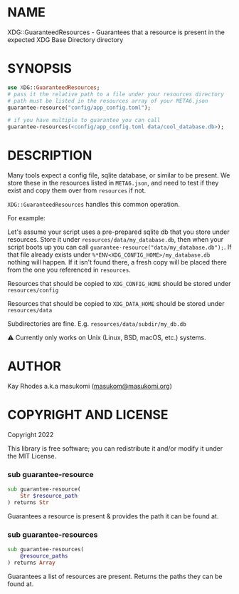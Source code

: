 NAME
====

XDG::GuaranteedResources - Guarantees that a resource is present in the expected XDG Base Directory directory

SYNOPSIS
========

```raku
use XDG::GuaranteedResources;
# pass it the relative path to a file under your resources directory
# path must be listed in the resources array of your META6.json
guarantee-resource("config/app_config.toml");

# if you have multiple to guarantee you can call
guarantee-resources(<config/app_config.toml data/cool_database.db>);
```

DESCRIPTION
===========

Many tools expect a config file, sqlite database, or similar to be present. We store these in the resources listed in `META6.json`, and need to test if they exist and copy them over from `resources` if not.

`XDG::GuaranteedResources` handles this common operation.

For example:

Let's assume your script uses a pre-prepared sqlite db that you store under resources. Store it under `resources/data/my_database.db`, then when your script boots up you can call `guarantee-resource("data/my_database.db");`. If that file already exists under `%*ENV<XDG_CONFIG_HOME>/my_database.db` nothing will happen. If it isn't found there, a fresh copy will be placed there from the one you referenced in `resources`.

Resources that should be copied to `XDG_CONFIG_HOME` should be stored under `resources/config`

Resources that should be copied to `XDG_DATA_HOME` should be stored under `resources/data`

Subdirectories are fine. E.g. `resources/data/subdir/my_db.db`

⚠ Currently only works on Unix (Linux, BSD, macOS, etc.) systems.

AUTHOR
======

Kay Rhodes a.k.a masukomi (masukom@masukomi.org)

COPYRIGHT AND LICENSE
=====================

Copyright 2022 

This library is free software; you can redistribute it and/or modify it under the MIT License.

### sub guarantee-resource

```raku
sub guarantee-resource(
    Str $resource_path
) returns Str
```

Guarantees a resource is present & provides the path it can be found at.

### sub guarantee-resources

```raku
sub guarantee-resources(
    @resource_paths
) returns Array
```

Guarantees a list of resources are present. Returns the paths they can be found at.

